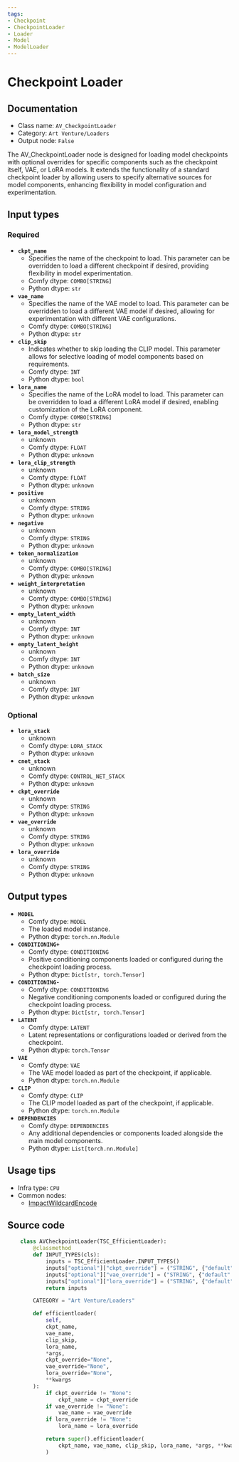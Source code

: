 ```yaml
---
tags:
- Checkpoint
- CheckpointLoader
- Loader
- Model
- ModelLoader
---
```


# Checkpoint Loader
## Documentation
- Class name: `AV_CheckpointLoader`
- Category: `Art Venture/Loaders`
- Output node: `False`

The AV_CheckpointLoader node is designed for loading model checkpoints with optional overrides for specific components such as the checkpoint itself, VAE, or LoRA models. It extends the functionality of a standard checkpoint loader by allowing users to specify alternative sources for model components, enhancing flexibility in model configuration and experimentation.
## Input types
### Required
- **`ckpt_name`**
    - Specifies the name of the checkpoint to load. This parameter can be overridden to load a different checkpoint if desired, providing flexibility in model experimentation.
    - Comfy dtype: `COMBO[STRING]`
    - Python dtype: `str`
- **`vae_name`**
    - Specifies the name of the VAE model to load. This parameter can be overridden to load a different VAE model if desired, allowing for experimentation with different VAE configurations.
    - Comfy dtype: `COMBO[STRING]`
    - Python dtype: `str`
- **`clip_skip`**
    - Indicates whether to skip loading the CLIP model. This parameter allows for selective loading of model components based on requirements.
    - Comfy dtype: `INT`
    - Python dtype: `bool`
- **`lora_name`**
    - Specifies the name of the LoRA model to load. This parameter can be overridden to load a different LoRA model if desired, enabling customization of the LoRA component.
    - Comfy dtype: `COMBO[STRING]`
    - Python dtype: `str`
- **`lora_model_strength`**
    - unknown
    - Comfy dtype: `FLOAT`
    - Python dtype: `unknown`
- **`lora_clip_strength`**
    - unknown
    - Comfy dtype: `FLOAT`
    - Python dtype: `unknown`
- **`positive`**
    - unknown
    - Comfy dtype: `STRING`
    - Python dtype: `unknown`
- **`negative`**
    - unknown
    - Comfy dtype: `STRING`
    - Python dtype: `unknown`
- **`token_normalization`**
    - unknown
    - Comfy dtype: `COMBO[STRING]`
    - Python dtype: `unknown`
- **`weight_interpretation`**
    - unknown
    - Comfy dtype: `COMBO[STRING]`
    - Python dtype: `unknown`
- **`empty_latent_width`**
    - unknown
    - Comfy dtype: `INT`
    - Python dtype: `unknown`
- **`empty_latent_height`**
    - unknown
    - Comfy dtype: `INT`
    - Python dtype: `unknown`
- **`batch_size`**
    - unknown
    - Comfy dtype: `INT`
    - Python dtype: `unknown`
### Optional
- **`lora_stack`**
    - unknown
    - Comfy dtype: `LORA_STACK`
    - Python dtype: `unknown`
- **`cnet_stack`**
    - unknown
    - Comfy dtype: `CONTROL_NET_STACK`
    - Python dtype: `unknown`
- **`ckpt_override`**
    - unknown
    - Comfy dtype: `STRING`
    - Python dtype: `unknown`
- **`vae_override`**
    - unknown
    - Comfy dtype: `STRING`
    - Python dtype: `unknown`
- **`lora_override`**
    - unknown
    - Comfy dtype: `STRING`
    - Python dtype: `unknown`
## Output types
- **`MODEL`**
    - Comfy dtype: `MODEL`
    - The loaded model instance.
    - Python dtype: `torch.nn.Module`
- **`CONDITIONING+`**
    - Comfy dtype: `CONDITIONING`
    - Positive conditioning components loaded or configured during the checkpoint loading process.
    - Python dtype: `Dict[str, torch.Tensor]`
- **`CONDITIONING-`**
    - Comfy dtype: `CONDITIONING`
    - Negative conditioning components loaded or configured during the checkpoint loading process.
    - Python dtype: `Dict[str, torch.Tensor]`
- **`LATENT`**
    - Comfy dtype: `LATENT`
    - Latent representations or configurations loaded or derived from the checkpoint.
    - Python dtype: `torch.Tensor`
- **`VAE`**
    - Comfy dtype: `VAE`
    - The VAE model loaded as part of the checkpoint, if applicable.
    - Python dtype: `torch.nn.Module`
- **`CLIP`**
    - Comfy dtype: `CLIP`
    - The CLIP model loaded as part of the checkpoint, if applicable.
    - Python dtype: `torch.nn.Module`
- **`DEPENDENCIES`**
    - Comfy dtype: `DEPENDENCIES`
    - Any additional dependencies or components loaded alongside the main model components.
    - Python dtype: `List[torch.nn.Module]`
## Usage tips
- Infra type: `CPU`
- Common nodes:
    - [ImpactWildcardEncode](../../ComfyUI-Impact-Pack/Nodes/ImpactWildcardEncode.md)



## Source code
```python
    class AVCheckpointLoader(TSC_EfficientLoader):
        @classmethod
        def INPUT_TYPES(cls):
            inputs = TSC_EfficientLoader.INPUT_TYPES()
            inputs["optional"]["ckpt_override"] = ("STRING", {"default": "None"})
            inputs["optional"]["vae_override"] = ("STRING", {"default": "None"})
            inputs["optional"]["lora_override"] = ("STRING", {"default": "None"})
            return inputs

        CATEGORY = "Art Venture/Loaders"

        def efficientloader(
            self,
            ckpt_name,
            vae_name,
            clip_skip,
            lora_name,
            *args,
            ckpt_override="None",
            vae_override="None",
            lora_override="None",
            **kwargs
        ):
            if ckpt_override != "None":
                ckpt_name = ckpt_override
            if vae_override != "None":
                vae_name = vae_override
            if lora_override != "None":
                lora_name = lora_override

            return super().efficientloader(
                ckpt_name, vae_name, clip_skip, lora_name, *args, **kwargs
            )

```
